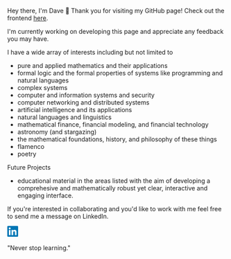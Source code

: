 Hey there, I'm Dave 👋 Thank you for visiting my GitHub page! Check out the frontend <a href="https://davefriedman01.github.io">here</a>.

I'm currently working on developing this page and appreciate any feedback you may have.

I have a wide array of interests including but not limited to
* pure and applied mathematics and their applications
* formal logic and the formal properties of systems like programming and natural languages
* complex systems
* computer and information systems and security
* computer networking and distributed systems
* artificial intelligence and its applications
* natural languages and linguistics
* mathematical finance, financial modeling, and financial technology
* astronomy (and stargazing)
* the mathematical foundations, history, and philosophy of these things
* flamenco
* poetry

Future Projects
* educational material in the areas listed with the aim of developing a comprehesive and mathematically robust yet clear, interactive and engaging interface.

If you're interested in collaborating and you'd like to work with me feel free to send me a message on LinkedIn.

<a href="https://www.linkedin.com/in/heracliteanflux/">
  <img alt="Dave Friedman | LinkedIn" width="25px" src="assets/linkedin.svg"/>
</a>

"Never stop learning."
